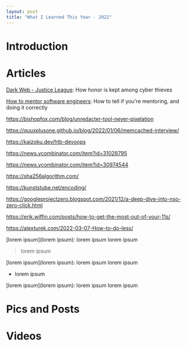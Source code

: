 ```yaml
---
layout: post
title: "What I Learned This Year - 2022"
---
```


# Introduction



# Articles

[Dark Web - Justice League](https://analyst1.com/blog/dark-web-justice-league): How honor is kept among cyber thieves

[How to mentor software engineers](https://xdg.me/mentor-engineers/): How to tell if you're mentoring, and doing it correctly

https://bishopfox.com/blog/unredacter-tool-never-pixelation

https://quuxplusone.github.io/blog/2022/01/06/memcached-interview/

https://kaizoku.dev/htb-devoops

https://news.ycombinator.com/item?id=31028795

https://news.ycombinator.com/item?id=30974544

https://sha256algorithm.com/

https://kunststube.net/encoding/

https://googleprojectzero.blogspot.com/2021/12/a-deep-dive-into-nso-zero-click.html

https://erik.wiffin.com/posts/how-to-get-the-most-out-of-your-11s/

https://alexturek.com/2022-03-07-How-to-do-less/

[lorem ipsum](lorem ipsum): lorem ipsum lorem ipsum
> lorem ipsum

[lorem ipsum](lorem ipsum): lorem ipsum lorem ipsum
* lorem ipsum

[lorem ipsum](lorem ipsum): lorem ipsum lorem ipsum

# Pics and Posts

# Videos
